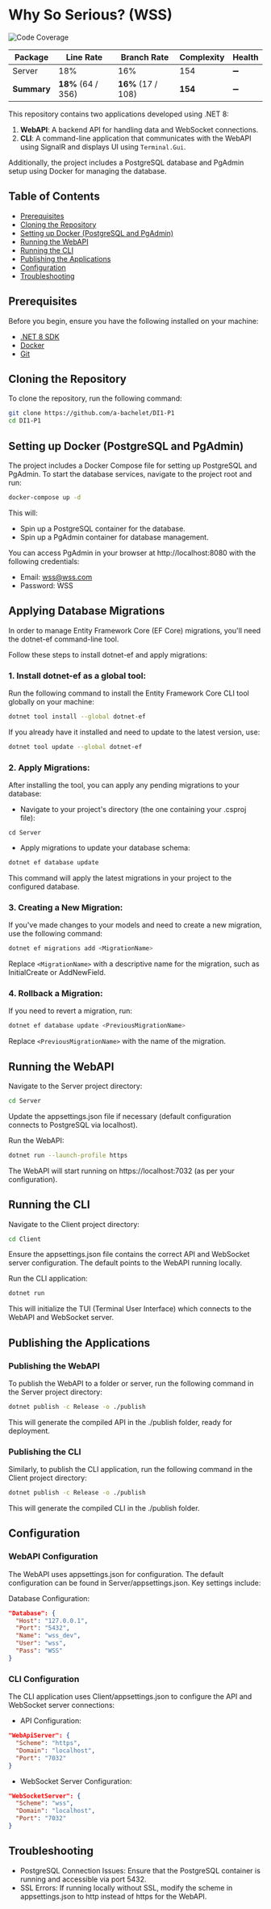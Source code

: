 # Why So Serious? (WSS)

<!-- COVERAGE_RESULTS_START -->
![Code Coverage](https://img.shields.io/badge/Code%20Coverage-18%25-yellow?style=flat)

Package | Line Rate | Branch Rate | Complexity | Health
-------- | --------- | ----------- | ---------- | ------
Server | 18% | 16% | 154 | ➖
**Summary** | **18%** (64 / 356) | **16%** (17 / 108) | **154** | ➖
<!-- COVERAGE_RESULTS_END -->

This repository contains two applications developed using .NET 8:
1. **WebAPI**: A backend API for handling data and WebSocket connections.
2. **CLI**: A command-line application that communicates with the WebAPI using SignalR and displays UI using `Terminal.Gui`.

Additionally, the project includes a PostgreSQL database and PgAdmin setup using Docker for managing the database. 

## Table of Contents
- [Prerequisites](#prerequisites)
- [Cloning the Repository](#cloning-the-repository)
- [Setting up Docker (PostgreSQL and PgAdmin)](#setting-up-docker-postgresql-and-pgadmin)
- [Running the WebAPI](#running-the-webapi)
- [Running the CLI](#running-the-cli)
- [Publishing the Applications](#publishing-the-applications)
- [Configuration](#configuration)
- [Troubleshooting](#troubleshooting)

## Prerequisites
Before you begin, ensure you have the following installed on your machine:
- [.NET 8 SDK](https://dotnet.microsoft.com/download/dotnet/8.0)
- [Docker](https://www.docker.com/get-started)
- [Git](https://git-scm.com/)

## Cloning the Repository
To clone the repository, run the following command:

```bash
git clone https://github.com/a-bachelet/DI1-P1
cd DI1-P1
```

## Setting up Docker (PostgreSQL and PgAdmin)

The project includes a Docker Compose file for setting up PostgreSQL and PgAdmin. To start the database services, navigate to the project root and run:

```bash
docker-compose up -d
```

This will:

- Spin up a PostgreSQL container for the database.
- Spin up a PgAdmin container for database management.

You can access PgAdmin in your browser at http://localhost:8080 with the following credentials:

- Email: wss@wss.com
- Password: WSS

## Applying Database Migrations

In order to manage Entity Framework Core (EF Core) migrations, you'll need the dotnet-ef command-line tool.

Follow these steps to install dotnet-ef and apply migrations:

### 1. Install dotnet-ef as a global tool:

Run the following command to install the Entity Framework Core CLI tool globally on your machine:

```bash
dotnet tool install --global dotnet-ef
```

If you already have it installed and need to update to the latest version, use:

```bash
dotnet tool update --global dotnet-ef
```

### 2. Apply Migrations:

After installing the tool, you can apply any pending migrations to your database:

- Navigate to your project's directory (the one containing your .csproj file):

```
cd Server
```

- Apply migrations to update your database schema:

```bash
dotnet ef database update
```

This command will apply the latest migrations in your project to the configured database.

### 3. Creating a New Migration:

If you've made changes to your models and need to create a new migration, use the following command:

```bash
dotnet ef migrations add <MigrationName>
```

Replace `<MigrationName>` with a descriptive name for the migration, such as InitialCreate or AddNewField.

### 4. Rollback a Migration:

If you need to revert a migration, run:

```bash
dotnet ef database update <PreviousMigrationName>
```

Replace `<PreviousMigrationName>` with the name of the migration.

## Running the WebAPI

Navigate to the Server project directory:

```bash
cd Server
```

Update the appsettings.json file if necessary (default configuration connects to PostgreSQL via localhost).

Run the WebAPI:

```bash
dotnet run --launch-profile https
```

The WebAPI will start running on https://localhost:7032 (as per your configuration).

## Running the CLI

Navigate to the Client project directory:

```bash
cd Client
```

Ensure the appsettings.json file contains the correct API and WebSocket server configuration. The default points to the WebAPI running locally.

Run the CLI application:

```bash
dotnet run
```

This will initialize the TUI (Terminal User Interface) which connects to the WebAPI and WebSocket server.

## Publishing the Applications

### Publishing the WebAPI

To publish the WebAPI to a folder or server, run the following command in the Server project directory:

```bash
dotnet publish -c Release -o ./publish
```

This will generate the compiled API in the ./publish folder, ready for deployment.

### Publishing the CLI

Similarly, to publish the CLI application, run the following command in the Client project directory:

```bash
dotnet publish -c Release -o ./publish
```

This will generate the compiled CLI in the ./publish folder.

## Configuration

### WebAPI Configuration

The WebAPI uses appsettings.json for configuration. The default configuration can be found in Server/appsettings.json. Key settings include:

Database Configuration:

```json
"Database": {
  "Host": "127.0.0.1",
  "Port": "5432",
  "Name": "wss_dev",
  "User": "wss",
  "Pass": "WSS"
}
```

### CLI Configuration

The CLI application uses Client/appsettings.json to configure the API and WebSocket server connections:

- API Configuration:

```json
"WebApiServer": {
  "Scheme": "https",
  "Domain": "localhost",
  "Port": "7032"
}
```

- WebSocket Server Configuration:

```json
"WebSocketServer": {
  "Scheme": "wss",
  "Domain": "localhost",
  "Port": "7032"
}
```

## Troubleshooting
- PostgreSQL Connection Issues: Ensure that the PostgreSQL container is running and accessible via port 5432.
- SSL Errors: If running locally without SSL, modify the scheme in appsettings.json to http instead of https for the WebAPI.
